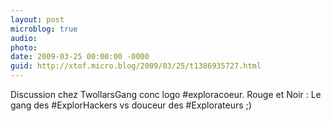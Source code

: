 ```yaml
---
layout: post
microblog: true
audio: 
photo: 
date: 2009-03-25 00:00:00 -0000
guid: http://xtof.micro.blog/2009/03/25/t1386935727.html
---
```

Discussion chez TwollarsGang conc logo #exploracoeur.  Rouge et Noir  : Le gang des #ExplorHackers vs douceur des #Explorateurs ;)
